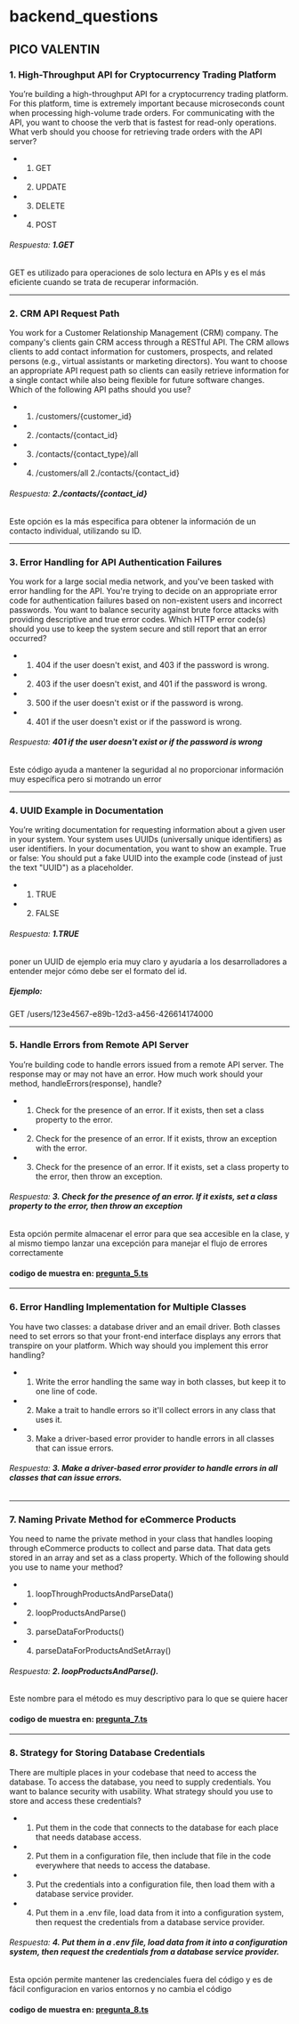 # backend_questions

## PICO   VALENTIN

### 1. High-Throughput API for Cryptocurrency Trading Platform

You’re building a high-throughput API for a cryptocurrency trading platform. For this platform, time is extremely important because microseconds count when processing high-volume trade orders. For communicating with the API, you want to choose the verb that is fastest for read-only operations. What verb should you choose for retrieving trade orders with the API server?

- 1. GET
- 2. UPDATE
- 3. DELETE
- 4. POST


###### Respuesta: **_1.GET_**
GET es utilizado para operaciones de solo lectura en APIs y es el más eficiente cuando se trata de recuperar información.

---

### 2. CRM API Request Path

You work for a Customer Relationship Management (CRM) company. The company's clients gain CRM access through a RESTful API. The CRM allows clients to add contact information for customers, prospects, and related persons (e.g., virtual assistants or marketing directors). You want to choose an appropriate API request path so clients can easily retrieve information for a single contact while also being flexible for future software changes. Which of the following API paths should you use?

- 1. /customers/{customer_id}
- 2. /contacts/{contact_id}
- 3. /contacts/{contact_type}/all
- 4. /customers/all
2./contacts/{contact_id}
###### Respuesta:    **_2./contacts/{contact_id}_** 
Este opción es la más especifica para obtener la información de un contacto individual, utilizando su ID.

---

### 3. Error Handling for API Authentication Failures

You work for a large social media network, and you've been tasked with error handling for the API. You're trying to decide on an appropriate error code for authentication failures based on non-existent users and incorrect passwords. You want to balance security against brute force attacks with providing descriptive and true error codes. Which HTTP error code(s) should you use to keep the system secure and still report that an error occurred?

- 1. 404 if the user doesn't exist, and 403 if the password is wrong.
- 2. 403 if the user doesn't exist, and 401 if the password is wrong.
- 3. 500 if the user doesn't exist or if the password is wrong.
- 4. 401 if the user doesn't exist or if the password is wrong.


###### Respuesta: **_401 if the user doesn't exist or if the password is wrong_**
Este código ayuda a mantener la seguridad al no proporcionar información muy específica pero si motrando un error

---

### 4. UUID Example in Documentation

You’re writing documentation for requesting information about a given user in your system. Your system uses UUIDs (universally unique identifiers) as user identifiers. In your documentation, you want to show an example. True or false: You should put a fake UUID into the example code (instead of just the text "UUID") as a placeholder.

- 1. TRUE
- 2. FALSE
 
###### Respuesta: **1._TRUE_**
poner un UUID de ejemplo eria muy claro y ayudaría a los desarrolladores a entender mejor cómo debe ser el formato del id.

##### Ejemplo: 
GET /users/123e4567-e89b-12d3-a456-426614174000

---

### 5. Handle Errors from Remote API Server

You’re building code to handle errors issued from a remote API server. The response may or may not have an error. How much work should your method, handleErrors(response), handle?

- 1. Check for the presence of an error. If it exists, then set a class property to the error.
- 2. Check for the presence of an error. If it exists, throw an exception with the error.
- 3. Check for the presence of an error. If it exists, set a class property to the error, then throw an exception.

###### Respuesta: **_3. Check for the presence of an error. If it exists, set a class property to the error, then throw an exception_**
Esta opción permite almacenar el error para que sea accesible en la clase, y al mismo tiempo lanzar una excepción para manejar el flujo de errores correctamente

#### codigo de muestra en: [pregunta_5.ts](https://github.com/Valentinpico/backend_questions/blob/main/pregunta_5.ts)

---

### 6. Error Handling Implementation for Multiple Classes

You have two classes: a database driver and an email driver. Both classes need to set errors so that your front-end interface displays any errors that transpire on your platform. Which way should you implement this error handling?

- 1. Write the error handling the same way in both classes, but keep it to one line of code.
- 2. Make a trait to handle errors so it'll collect errors in any class that uses it.
- 3. Make a driver-based error provider to handle errors in all classes that can issue errors.

###### Respuesta: **_3. Make a driver-based error provider to handle errors in all classes that can issue errors._**

---

### 7. Naming Private Method for eCommerce Products

You need to name the private method in your class that handles looping through eCommerce products to collect and parse data. That data gets stored in an array and set as a class property. Which of the following should you use to name your method?

- 1. loopThroughProductsAndParseData()
- 2. loopProductsAndParse()
- 3. parseDataForProducts()
- 4. parseDataForProductsAndSetArray()

###### Respuesta: **_2. loopProductsAndParse()._**
Este nombre para el método es muy descriptivo para lo que se quiere hacer

#### codigo de muestra en: [pregunta_7.ts](https://github.com/Valentinpico/backend_questions/blob/main/pregunta_8.ts)

---

### 8. Strategy for Storing Database Credentials

There are multiple places in your codebase that need to access the database. To access the database, you need to supply credentials. You want to balance security with usability. What strategy should you use to store and access these credentials?

- 1. Put them in the code that connects to the database for each place that needs database access.
- 2. Put them in a configuration file, then include that file in the code everywhere that needs to access the database.
- 3. Put the credentials into a configuration file, then load them with a database service provider.
- 4. Put them in a .env file, load data from it into a configuration system, then request the credentials from a database service provider.


###### Respuesta: **_4. Put them in a .env file, load data from it into a configuration system, then request the credentials from a database service provider._**
Esta opción permite  mantener las credenciales fuera del código y es de fácil configuracion en varios entornos y no cambia el código

#### codigo de muestra en: [pregunta_8.ts](https://github.com/Valentinpico/backend_questions/blob/main/pregunta_8.ts)
